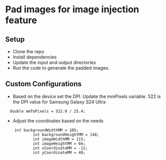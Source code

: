 # Pad images for image injection feature

## Setup
* Clone the repo
* Install dependencies
* Update the input and output directories
* Run the code to generate the padded images. 

## Custom Configurations
* Based on the device set the DPI. Update the mmPixels variable. 522 is the DPI value for Samsung Galaxy S24 Ultra
```
  double mmToPixels = 522.0 / 25.4;
  ```
* Adjust the coordinates based on the needs
```
    int backgroundWidthMM = 105;
            int backgroundHeightMM = 148;
            int imageWidthMM = 115;
            int imageHeightMM = 66;
            int xCoordinateMM = -12;
            int yCoordinateMM = 40;
```